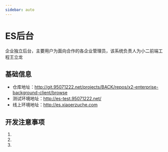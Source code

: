 ```yaml
---
sidebar: auto
---
```

# ES后台
企业独立后台，主要用户为面向合作的各企业管理员，该系统负责人为小二前端工程王立龙

## 基础信息
+ 仓库地址：http://git.95071222.net/projects/BACK/repos/x2-enterprise-background-client/browse
+ 测试环境地址：http://es-test.95071222.net/
+ 线上环境地址：http://es.xiaoerzuche.com

## 开发注意事项
1. 
2. 
3. 